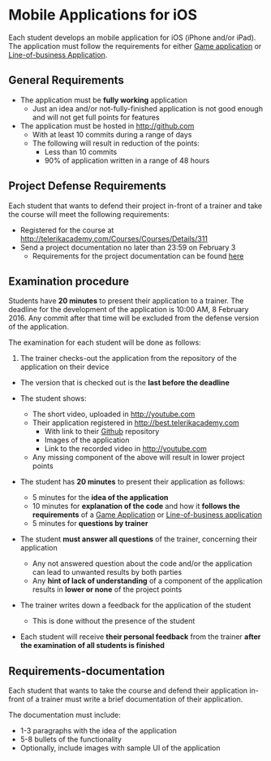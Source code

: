 # Mobile Applications for iOS

Each student develops an mobile application for iOS (iPhone and/or iPad). The application must follow the requirements for either [Game application](LOB_APP_REQUIREMENTS.md) or [Line-of-business Application](GAME_REQUIREMENTS.md).

##  General Requirements

- The application must be **fully working** application
  - Just an idea and/or not-fully-finished application is not good enough and will not get full points for features
- The application must be hosted in http://github.com
  - With at least 10 commits during a range of days
  - The following will result in reduction of the points:
    - Less than 10 commits
    - 90% of application written in a range of 48 hours

##  Project Defense Requirements

Each student that wants to defend their project in-front of a trainer and take the course will meet the following requirements:

- Registered for the course at http://telerikacademy.com/Courses/Courses/Details/311
- Send a project documentation no later than 23:59 on February 3
  - Requirements for the project documentation can be found [here](#Requirements-documentation)

##  Examination procedure

Students have **20 minutes** to present their application to a trainer. The deadline for the development of the application is 10:00 AM, 8 February 2016. Any commit after that time will be excluded from the defense version of the application.

The examination for each student will be done as follows:

1. The trainer checks-out the application from the repository of the application on their device
  - The version that is checked out is the **last before the deadline**
- The student shows:
  - The short video, uploaded in http://youtube.com
  - Their application registered in http://best.telerikacademy.com
    - With link to their [Github](http://github.com) repository
    - Images of the application
    - Link to the recorded video in http://youtube.com
  - Any missing component of the above will result in lower project points
- The student has **20 minutes** to present their application as follows:
  - 5 minutes for the **idea of the application**
  - 10 minutes for **explanation of the code** and how it **follows the requirements** of a [Game Application](/GAME_REQUIREMENTS.md) or [Line-of-business application](/LOB_APP_REQUIREMENTS.md)
  - 5 minutes for **questions by trainer**
- The student **must answer all questions** of the trainer, concerning their application
  - Any not answered question about the code and/or the application can lead to unwanted results by both parties
  - Any **hint of lack of understanding** of a component of the application results in **lower or none** of the project points
- The trainer writes down a feedback for the application of the student
  - This is done without the presence of the student

- Each student will receive **their personal feedback** from the trainer **after the examination of all students is finished**

##  Requirements-documentation

Each student that wants to take the course and defend their application in-front of a trainer must write a brief documentation of their application.

The documentation must include:

- 1-3 paragraphs with the idea of the application
- 5-8 bullets of the functionality
- Optionally, include images with sample UI of the application

